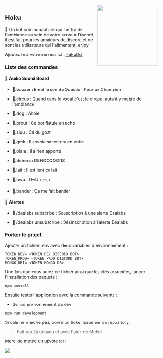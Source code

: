 

<img src="https://data.whicdn.com/images/343785683/original.jpg" width="200px" height="200px" align="right" />

## Haku

🤖 Un bot communautaire qui mettra de l'ambiance au sein de votre serveur Discord, il est fait pour les amateurs de discord et ce sont les utilisateurs qui l'alimentent, enjoy

Ajoutez le à votre serveur ici : [HakuBot](https://discord.com/api/oauth2/authorize?client_id=932725902691958815&permissions=8&scope=bot%20applications.commands)


### Liste des commandes

#### 🎵 Audio Sound Board
- 🎵/buzzer : Emet le son de Question Pour un Champion

- 🎵/circus : Quand dans le vocal c'est le cirque, autant y mettre de l'ambiance

- 🎵/dog : Aboie

- 🎵/prout : Ce bot flatule en echo

- 🎵/siuu : Cri du goat

- 🎵/gmk : Il envoie sa voiture en enfer

- 🎵/olala : Il a rien apporté

- 🎵/dehors : DEHOOOOORS

- 🎵/lait : Il est lent ce lait

- 🎵/uwu : UwU 👉👈

- 🎵/bander : Ça me fait bander

#### 🚨 Alertes

- 🚨 /dealabs subscribe <channel-text> : Souscription à une alerte Dealabs

- 🚨 /dealabs unsubscribe : Désinscription à l'alerte Dealabs
  
  
  
  
### Forker le projet
  
  Ajouter un fichier .env avec deux variables d'environnement : 
  ```
  TOKEN_DEV= <TOKEN DEV DISCORD BOT>
  TOKEN_PROD= <TOKEN PROD DISCORD BOT>
  MONGO_URI= <TOKEN MONGO DB>
  ```
  Une fois que vous aurez ce fichier ainsi que les clés associées, lancer l'installation des paquets :
  
  ````
  npm install
  ````
  
  Ensuite tester l'application avec la commande suivante : 
   - Sur un environnement de dev
  ````
  npm run development
  ````
  Si cela ne marche pas, ouvrir un ticket issue sur ce repository.
  
> Fait par Zakichanu et avec l'aide de Mehdi
  
  Merci de mettre un upvote ici :
  
  <a href="https://discordbotlist.com/bots/932725902691958815"><img src="https://discordbotlist.com/api/v1/bots/932725902691958815/widget"></a>
